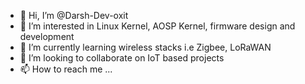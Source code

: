- 👋 Hi, I’m @Darsh-Dev-oxit
- 👀 I’m interested in Linux Kernel, AOSP Kernel, firmware design and development 
- 🌱 I’m currently learning wireless stacks i.e Zigbee, LoRaWAN
- 💞️ I’m looking to collaborate on IoT based projects
- 📫 How to reach me ...

<!---
Darsh-Dev-oxit/Darsh-Dev-oxit is a ✨ special ✨ repository because its `README.md` (this file) appears on your GitHub profile.
You can click the Preview link to take a look at your changes.
--->
